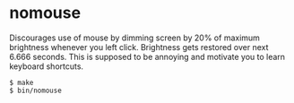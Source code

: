 # nomouse

Discourages use of mouse by dimming screen by 20% of maximum brightness
whenever you left click.  Brightness gets restored over next 6.666 seconds.
This is supposed to be annoying and motivate you to learn keyboard shortcuts.

```
$ make
$ bin/nomouse
```
